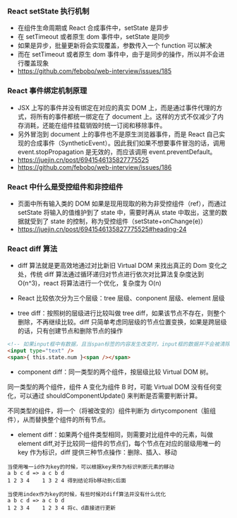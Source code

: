 ### React setState 执行机制

- 在组件生命周期或 React 合成事件中，setState 是异步
- 在 setTimeout 或者原生 dom 事件中，setState 是同步
- 如果是异步，批量更新将会实现覆盖，参数传入一个 function 可以解决
- 而在 setTimeout 或者原生 dom 事件中，由于是同步的操作，所以并不会进行覆盖现象
- https://github.com/febobo/web-interview/issues/185

### React 事件绑定机制原理

- JSX 上写的事件并没有绑定在对应的真实 DOM 上，而是通过事件代理的方式，将所有的事件都统一绑定在了 document 上。这样的方式不仅减少了内存消耗，还能在组件挂载销毁时统一订阅和移除事件。
- 另外冒泡到 document 上的事件也不是原生浏览器事件，而是 React 自己实现的合成事件（SyntheticEvent）。因此我们如果不想要事件冒泡的话，调用 event.stopPropagation 是无效的，而应该调用 event.preventDefault。
- https://juejin.cn/post/6941546135827775525
- https://github.com/febobo/web-interview/issues/186

### React 中什么是受控组件和非控组件

- 页面中所有输入类的 DOM 如果是现用现取的称为非受控组件（ref），而通过 setState 将输入的值维护到了 state 中，需要时再从 state 中取出，这里的数据就受到了 state 的控制，称为受控组件（setState+onChange(e)）
- https://juejin.cn/post/6941546135827775525#heading-24

### React diff 算法

- diff 算法就是更高效地通过对比新旧 Virtual DOM 来找出真正的 Dom 变化之处，传统 diff 算法通过循环递归对节点进行依次对比算法复杂度达到 O(n^3)，react 将算法进行一个优化，复杂度为 O(n)
- React 比较依次分为三个层级：tree 层级、conponent 层级、element 层级

- tree diff：按照树的层级进行比较叫做 tree diff，如果该节点不存在，则整个删除，不再继续比较。diff 只简单考虑同层级的节点位置变换，如果是跨层级的话，只有创建节点和删除节点的操作

```html
<!-- 如果input框中有数据，且当span标签的内容发生改变时，input框的数据并不会被清除，这就是同层级比较的概念 -->
<input type="text" />
<span>{ this.state.num }<span /></span>
```

- component diff：同一类型的两个组件，按层级比较 Virtual DOM 树。

同一类型的两个组件，组件 A 变化为组件 B 时，可能 Virtual DOM 没有任何变化，可以通过 shouldComponentUpdate() 来判断是否需要判断计算。

不同类型的组件，将一个（将被改变的）组件判断为 dirtycomponent（脏组件），从而替换整个组件的所有节点。

- element diff：如果两个组件类型相同，则需要对比组件中的元素，叫做 element diff,对于比较同一组件的节点们，每个节点在对应的层级用唯一的 key 作为标识，diff 提供三种节点操作：删除、插入、移动

```
当使用唯一id作为key的时候，可以根据key来作为标识判断元素的移动
a b c d => a c b d
1 2 3 4    1 3 2 4 得到结论将b移动到c后面

当使用index作为key的时候，有些时候对diff算法并没有什么优化
a b c d => a c b d
1 2 3 4    1 2 3 4 将c、d直接进行更新
```
